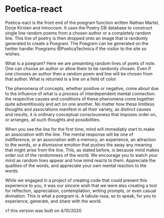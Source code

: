 # Poetica-react
Poetica-eact is the front end of the poegram function written Nathan Martel, Dorje Kirsten and Introcosm. It uses the Poetry DB database to construct single line random poems from a chosen author or a completely random line. This line of poetry is then dropped onto an image that is randomly generated to create a Poegram. The Poegram can be generated on the twitter handle: Poegrams @PoeticaTechnica if the visitor to the site so wishes.

What is a poegram?
Here we are presenting random lines of poets of note. One can choose an author or allow them to be randomly chosen. Even if one chooses an author then a random poem and line will be chosen from that author. What is returned is a line on a field of color.

The phenomena of concepts, whether positive or negative, come about due to the influence of what is a process of interdependent mental connection. the respective causes and conditions of these phenomena come together quite adventitiously and act on one another. No matter how these limitless thoughts and associations manifest in all their variety, as distinct causes and results, it is ordinary conceptual consciousness that imposes order on, or arranges, all such thoughts and possibilities.

When you see the line for the first time, mind will immediatly start to make an association with the line. The mental response will be one of indifference, or an association with a memory, an experience, an attraction to the words, or a dismissive emotion that pushes the away any meaning that might arise from the line. This, as stated before, is because mind makes order out of the randomness of the world. We encourage you to watch your mind as random lines appear and how mind reacts to them. Appreciate the qualities of the words, and appreciate your own mental reaction to the words.

While we engaged in a project of creating code that could present this experience to you, it was our sincere wish that we were also creating a tool for reflection, appreciation, contemplation, writing prompts, or even casual divination. This is what a poegram is. A tabula-rasa, so to speak, for you to experience, generate, and share with the world.

v1
this version was built on 4/10/2020
